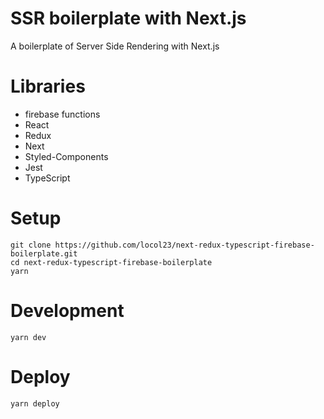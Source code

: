 # SSR boilerplate with Next.js

A boilerplate of Server Side Rendering with Next.js

# Libraries

- firebase functions
- React
- Redux
- Next
- Styled-Components
- Jest
- TypeScript

# Setup

```
git clone https://github.com/locol23/next-redux-typescript-firebase-boilerplate.git
cd next-redux-typescript-firebase-boilerplate
yarn
```

# Development

```
yarn dev
```

# Deploy

```
yarn deploy
```
